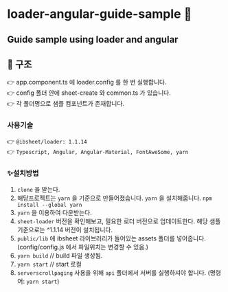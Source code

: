 # loader-angular-guide-sample 👋

## Guide sample using loader and angular

## 📖 구조

👉 app.component.ts 에 loader.config 를 한 번 실행합니다. <br/>
👉 config 폴더 안에 sheet-create 와 common.ts 가 있습니다. <br/>
👉 각 폴더명으로 샘플 컴포넌트가 존재합니다.

### 사용기술

👉 `@ibsheet/loader: 1.1.14` <br/>
👉 `Typescript, Angular, Angular-Material, FontAweSome, yarn`

### ✨설치방법

1. `clone` 을 받는다.
2. 해당프로젝트는 `yarn` 을 기준으로 만들어졌습니다. `yarn` 을 설치해줍니다. `npm install --global yarn`
3. `yarn` 을 이용하여 다운받는다.
4. `sheet-loader` 버전을 확인해보고, 필요한 로더 버전으로 업데이트한다. 해당 샘플 기준으로는 ^1.1.14 버전이 설치됩니다.
5. `public/lib` 에 ibsheet 라이브러리가 들어있는 assets 폴더를 넣어줍니다. (config/config.js 에서 파일위치는 변경할 수 있음.)
6. `yarn build` // build 파일 생성됨.
7. `yarn start` // start 로컬
8. `serverscrollpaging` 사용을 위해 `api` 폴더에서 서버를 실행하셔야 합니다. (명령어: `yarn start`)
